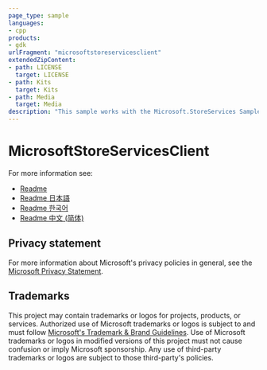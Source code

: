 ```yaml
---
page_type: sample
languages:
- cpp
products:
- gdk
urlFragment: "microsoftstoreservicesclient"
extendedZipContent:
- path: LICENSE
  target: LICENSE
- path: Kits
  target: Kits
- path: Media
  target: Media
description: "This sample works with the Microsoft.StoreServices Sample and demonstrates the client side call pattern to do service-to-service auth with the Store Services"
---
```


# MicrosoftStoreServicesClient

For more information see: 
- [Readme](https://github.com/microsoft/Xbox-GDK-Samples/blob/main/Samples/Live/MicrosoftStoreServicesClient/readme_en-us.md)
- [Readme 日本語](https://github.com/microsoft/Xbox-GDK-Samples/blob/main/Samples/Live/MicrosoftStoreServicesClient/readme_ja-jp.md)
- [Readme 한국어](https://github.com/microsoft/Xbox-GDK-Samples/blob/main/Samples/Live/MicrosoftStoreServicesClient/readme_ko-kr.md)
- [Readme 中文 (简体)](https://github.com/microsoft/Xbox-GDK-Samples/blob/main/Samples/Live/MicrosoftStoreServicesClient/readme_zh-cn.md)

## Privacy statement

For more information about Microsoft's privacy policies in general, see the [Microsoft Privacy Statement](https://privacy.microsoft.com/privacystatement/).

## Trademarks

This project may contain trademarks or logos for projects, products, or services. Authorized use of Microsoft trademarks or logos is subject to and must follow [Microsoft's Trademark & Brand Guidelines](https://www.microsoft.com/en-us/legal/intellectualproperty/trademarks/usage/general). Use of Microsoft trademarks or logos in modified versions of this project must not cause confusion or imply Microsoft sponsorship. Any use of third-party trademarks or logos are subject to those third-party's policies.
